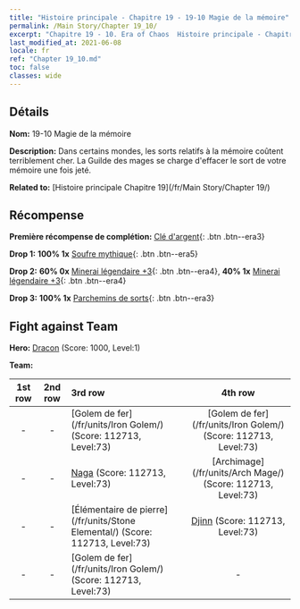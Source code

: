 ```yaml
---
title: "Histoire principale - Chapitre 19 - 19-10 Magie de la mémoire"
permalink: /Main Story/Chapter 19_10/
excerpt: "Chapitre 19 - 10. Era of Chaos  Histoire principale - Chapitre 19_10. 19-10 Magie de la mémoire"
last_modified_at: 2021-06-08
locale: fr
ref: "Chapter 19_10.md"
toc: false
classes: wide
---
```


## Détails

 **Nom:** 19-10 Magie de la mémoire

 **Description:** Dans certains mondes, les sorts relatifs à la mémoire coûtent terriblement cher. La Guilde des mages se charge d'effacer le sort de votre mémoire une fois jeté.

 **Related to:** [Histoire principale Chapitre 19](/fr/Main Story/Chapter 19/)

## Récompense

 **Première récompense de complétion:** [Clé d'argent](/ItemsFR/con_693/){: .btn .btn--era3}

 **Drop 1:** **100% 1x** [Soufre mythique](/ItemsFR/mat_64/){: .btn .btn--era5}

 **Drop 2:** **60% 0x** [Minerai légendaire +3](/ItemsFR/mat_54/){: .btn .btn--era4}, **40% 1x** [Minerai légendaire +3](/ItemsFR/mat_54/){: .btn .btn--era4}

 **Drop 3:** **100% 1x** [Parchemins de sorts](/ItemsFR/con_694/){: .btn .btn--era3}


## Fight against Team
 **Hero:** [Dracon](/fr/heroes/Dracon/) (Score: 1000, Level:1)

 **Team:**


  | 1st row | 2nd row | 3rd row | 4th row |
  |:----:|:----:|:----|:----:|
  | - | - | [Golem de fer](/fr/units/Iron Golem/) (Score: 112713, Level:73)  | [Golem de fer](/fr/units/Iron Golem/) (Score: 112713, Level:73)  |
  | - | - | [Naga](/fr/units/Naga/) (Score: 112713, Level:73)  | [Archimage](/fr/units/Arch Mage/) (Score: 112713, Level:73)  |
  | - | - | [Élémentaire de pierre](/fr/units/Stone Elemental/) (Score: 112713, Level:73)  | [Djinn](/fr/units/Genie/) (Score: 112713, Level:73)  |
  | - | - | [Golem de fer](/fr/units/Iron Golem/) (Score: 112713, Level:73)  | - |


